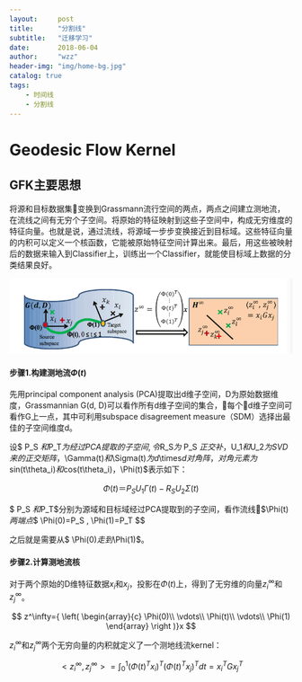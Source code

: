```yaml
---
layout:     post
title:      "分割线"
subtitle:   "迁移学习"
date:       2018-06-04
author:     "wzz"
header-img: "img/home-bg.jpg"
catalog: true
tags:
    - 时间线
    - 分割线
---
```


# Geodesic Flow Kernel


 
## GFK主要思想

将源和目标数据集变换到Grassmann流行空间的两点，两点之间建立测地流，在流线之间有无穷个子空间。将原始的特征映射到这些子空间中，构成无穷维度的特征向量。也就是说，通过流线，将源域一步步变换接近到目标域。这些特征向量的内积可以定义一个核函数，它能被原始特征空间计算出来。最后，用这些被映射后的数据来输入到Classifier上，训练出一个Classifier，就能使目标域上数据的分类结果良好。
    
![img](/img/gfk.png)

#### 步骤1.构建测地流$\Phi(t)$

先用principal component analysis (PCA)提取出d维子空间，D为原始数据维度，Grassmannian G(d, D)可以看作所有d维子空间的集合，每个d维子空间可看作G上一点，其中可利用subspace disagreement measure（SDM）选择出最佳的子空间维度d。

设$ P_S $和$P_T$为经过PCA提取的子空间,令$R_S$为$ P_S $正交补，$U_1$和$U_2$为SVD来的正交矩阵，$\Gamma(t)$和$\Sigma(t)$为d$\times$d对角阵，对角元素为$sin(t\theta_i)$和$cos(t\theta_i)$，$\Phi(t)$表示如下：

$$\Phi(t)＝P_S U_1 \Gamma(t)-R_S U_2 \Sigma(t)$$

$ P_S $和$P_T$分别为源域和目标域经过PCA提取到的子空间，看作流线$\Phi(t)$两端点$$ \Phi(0)=P_S  , \Phi(1)=P_T $$

之后就是需要从$ \Phi(0)$走到$\Phi(1)$。

####  步骤2.计算测地流核

对于两个原始的D维特征数据$x_i$和$x_j$，投影在$\Phi(t)$上，得到了无穷维的向量$z^\infty_i$和$z^\infty_j$。

$$ 
z^\infty={
\left( \begin{array}{c}
\Phi(0)\\
\vdots\\
\Phi(t)\\
\vdots\\
\Phi(1)
\end{array} 
\right )}x
$$

$z^\infty_i$和$z^\infty_j$两个无穷向量的内积就定义了一个测地线流kernel：

$$<z^\infty_i,z^\infty_j>=\int_0^1 {(\Phi(t)^Tx_i)^T(\Phi(t)^Tx_j)^T} dt=x^T_i G x^T_j$$